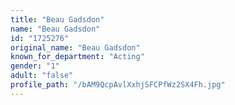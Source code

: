 ```yaml
---
title: "Beau Gadsdon"
name: "Beau Gadsdon"
id: "1725276"
original_name: "Beau Gadsdon"
known_for_department: "Acting"
gender: "1"
adult: "false"
profile_path: "/bAM9QcpAvlXxhjSFCPfWz2SX4Fh.jpg"
---
```

